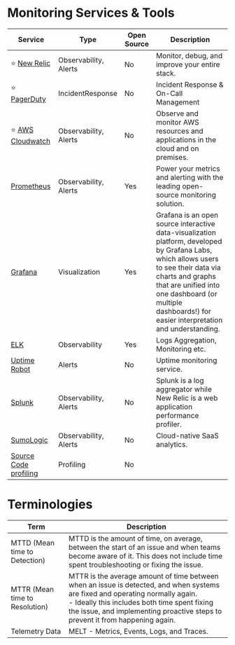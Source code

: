 
# Monitoring Services & Tools

| Service                                                                                          | Type                  | Open Source | Description                                                                                                                                                                                                                                                         |
|--------------------------------------------------------------------------------------------------|-----------------------|-------------|---------------------------------------------------------------------------------------------------------------------------------------------------------------------------------------------------------------------------------------------------------------------|
| :star: [New Relic](NewRelic.md)                                                                  | Observability, Alerts | No          | Monitor, debug, and improve your entire stack.                                                                                                                                                                                                                      |
| :star: [PagerDuty](IncidentResponse/PagerDuty.md)                                                | IncidentResponse      | No          | Incident Response & On-Call Management                                                                                                                                                                                                                              |
| :star: [AWS Cloudwatch](../2_AWSServices/8_ObservabilityLogsServices/AmazonCloudWatch/Readme.md) | Observability, Alerts | No          | Observe and monitor AWS resources and applications in the cloud and on premises.                                                                                                                                                                                    |
| [Prometheus](Prometheus.md)                                                                      | Observability, Alerts | Yes         | Power your metrics and alerting with the leading open-source monitoring solution.                                                                                                                                                                                   |
| [Grafana](https://grafana.com/)                                                                  | Visualization         | Yes         | Grafana is an open source interactive data-visualization platform, developed by Grafana Labs, which allows users to see their data via charts and graphs that are unified into one dashboard (or multiple dashboards!) for easier interpretation and understanding. |
| [ELK](ELK.md)                                                                                    | Observability         | Yes         | Logs Aggregation, Monitoring etc.                                                                                                                                                                                                                                   |
| [Uptime Robot](https://uptimerobot.com/)                                                         | Alerts                | No          | Uptime monitoring service.                                                                                                                                                                                                                                          |
| [Splunk](https://www.splunk.com/)                                                                | Observability, Alerts | No          | Splunk is a log aggregator while New Relic is a web application performance profiler.                                                                                                                                                                               |
| [SumoLogic](https://www.sumologic.com/)                                                          | Observability, Alerts | No          | Cloud-native SaaS analytics.                                                                                                                                                                                                                                        |
| [Source Code profiling](https://aws.amazon.com/codeguru/)                                        | Profiling             | No          |                                                                                                                                                                                                                                                                     |

# Terminologies

| Term                           | Description                                                                                                                                                                                                                                                        |
|--------------------------------|--------------------------------------------------------------------------------------------------------------------------------------------------------------------------------------------------------------------------------------------------------------------|
| MTTD (Mean time to Detection)  | MTTD is the amount of time, on average, between the start of an issue and when teams become aware of it. This does not include time spent troubleshooting or fixing the issue.                                                                                     |
| MTTR (Mean time to Resolution) | MTTR is the average amount of time between when an issue is detected, and when systems are fixed and operating normally again. <br/>- Ideally this includes both time spent fixing the issue, and implementing proactive steps to prevent it from happening again. |
| Telemetry Data                 | MELT - Metrics, Events, Logs, and Traces.                                                                                                                                                                                                                          |

